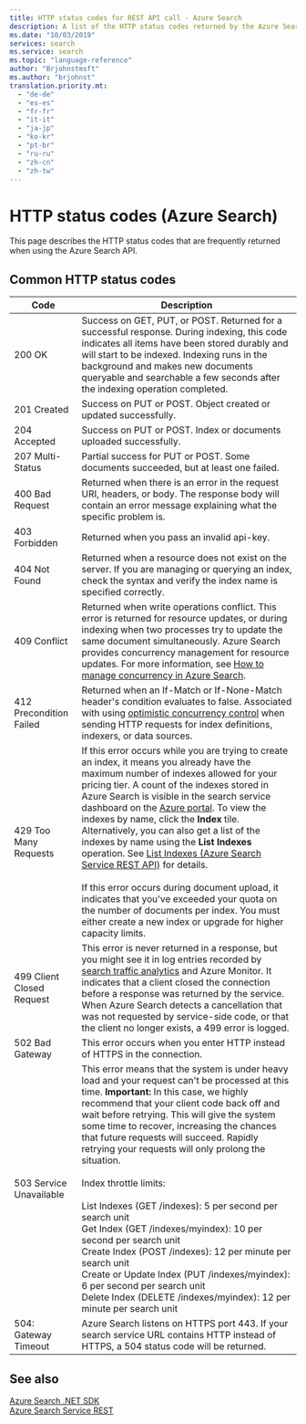 ```yaml
---
title: HTTP status codes for REST API call - Azure Search
description: A list of the HTTP status codes returned by the Azure Search REST APIs.
ms.date: "10/03/2019"
services: search
ms.service: search
ms.topic: "language-reference"
author: "Brjohnstmsft"
ms.author: "brjohnst"
translation.priority.mt:
  - "de-de"
  - "es-es"
  - "fr-fr"
  - "it-it"
  - "ja-jp"
  - "ko-kr"
  - "pt-br"
  - "ru-ru"
  - "zh-cn"
  - "zh-tw"
---
```

# HTTP status codes (Azure Search)
  This page describes the HTTP status codes that are frequently returned when using the Azure Search API.  

## Common HTTP status codes  

|Code|Description|  
|----------|-----------------|  
|200 OK|Success on GET, PUT, or POST. Returned for a successful response. During indexing, this code indicates all items have been stored durably and will start to be indexed. Indexing runs in the background and makes new documents queryable and searchable a few seconds after the indexing operation completed.|
|201 Created|Success on PUT or POST. Object created or updated successfully.|
|204 Accepted|Success on PUT or POST. Index or documents uploaded successfully.|  
|207 Multi-Status|Partial success for PUT or POST. Some documents succeeded, but at least one failed.|  
|400 Bad Request|Returned when there is an error in the request URI, headers, or body. The response body will contain an error message explaining what the specific problem is.|  
|403 Forbidden|Returned when you pass an invalid api-key.|  
|404 Not Found|Returned when a resource does not exist on the server. If you are managing or querying an index, check the syntax and verify the index name is specified correctly.|  
|409 Conflict | Returned when write operations conflict. This error is returned for resource updates, or during indexing when two processes try to update the same document simultaneously. Azure Search provides concurrency management for resource updates. For more information, see [How to manage concurrency in Azure Search](https://docs.microsoft.com/azure/search/search-howto-concurrency).
|412 Precondition Failed|Returned when an If-Match or If-None-Match header's condition evaluates to false. Associated with using [optimistic concurrency control](https://www.ietf.org/rfc/rfc7232.txt) when sending HTTP requests for index definitions, indexers, or data sources.|  
|429 Too Many Requests|If this error occurs while you are trying to create an index, it means you already have the maximum number of indexes allowed for your pricing tier. A count of the indexes stored in Azure Search is visible in the search service dashboard on the [Azure portal](https://portal.azure.com). To view the indexes by name, click the **Index** tile. Alternatively, you can also get a list of the indexes by name using the **List Indexes** operation. See [List Indexes &#40;Azure Search Service REST API&#41;](list-indexes.md) for details.<br /><br /> If this error occurs during document upload, it indicates that you've exceeded your quota on the number of documents per index. You must either create a new index or upgrade for higher capacity limits.|  
|499 Client Closed Request| This error is never returned in a response, but you might see it in log entries recorded by [search traffic analytics](https://docs.microsoft.com/azure/search/search-traffic-analytics) and Azure Monitor. It indicates that a client closed the connection before a response was returned by the service. When Azure Search detects a cancellation that was not requested by service-side code, or that the client no longer exists, a 499 error is logged. |
|502 Bad Gateway|This error occurs when you enter HTTP instead of HTTPS in the connection.|  
|503 Service Unavailable|This error means that the system is under heavy load and your request can't be processed at this time. **Important:**  In this case, we highly recommend that your client code back off and wait before retrying. This will give the system some time to recover, increasing the chances that future requests will succeed. Rapidly retrying your requests will only prolong the situation.<br /><br />Index throttle limits:<br /><br />List Indexes (GET /indexes): 5 per second per search unit<br />Get Index (GET /indexes/myindex): 10 per second per search unit<br />Create Index (POST /indexes): 12 per minute per search unit<br />Create or Update Index (PUT /indexes/myindex): 6 per second per search unit<br />Delete Index (DELETE /indexes/myindex): 12 per minute per search unit |  
|504: Gateway Timeout|Azure Search listens on HTTPS port 443. If your search service URL contains HTTP instead of HTTPS, a 504 status code will be returned.|  

## See also  
 [Azure Search .NET SDK](https://docs.microsoft.com/azure/search/search-api-versions)  
 [Azure Search Service REST](index.md)   
